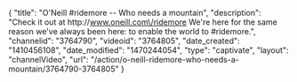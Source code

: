 {
    "title": "O'Neill #ridemore -- Who needs a mountain",
    "description": "Check it out at http:\/\/www.oneill.com\/ridemore We're here for the same reason we've always been here: to enable the world to #ridemore.",
    "channelid": "3764790",
    "videoid": "3764805",
    "date_created": "1410456108",
    "date_modified": "1470244054",
    "type": "captivate",
    "layout": "channelVideo",
    "url": "\/action\/o-neill-ridemore-who-needs-a-mountain\/3764790-3764805"
}